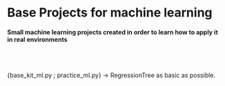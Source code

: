 # Base Projects for machine learning

#### Small machine learning projects created in order to learn how to apply it in real environments

<br><br>

{base_kit_ml.py ; practice_ml.py} -> RegressionTree as basic as possible.

